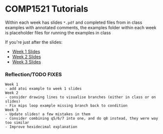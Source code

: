 # COMP1521 Tutorials
Within each week has slides `*.pdf` and completed files from in class examples with annotated comments,
the examples folder within each week is placeholder files for running the examples in class

If you're just after the slides:

- [Week 1 Slides](week1/Tutorial1.pdf)
- [Week 2 Slides](week2/Tutorial2.pdf)
- [Week 3 Slides](week3/Tutorial3.pdf)




















### Reflection/TODO FIXES
    Week 1
    - add atoi example to week 1 slides
    Week 2
    - consider drawing lines to visualise branches (either in class or on slides)
    - Fix mips loop example missing branch back to condition
    Week 3
    - Update slides! a few mistakes in them
    - Consider combining q5/6/7 into one, and do q8 instead, they were way too similar
    - Improve hexidecimal explanation